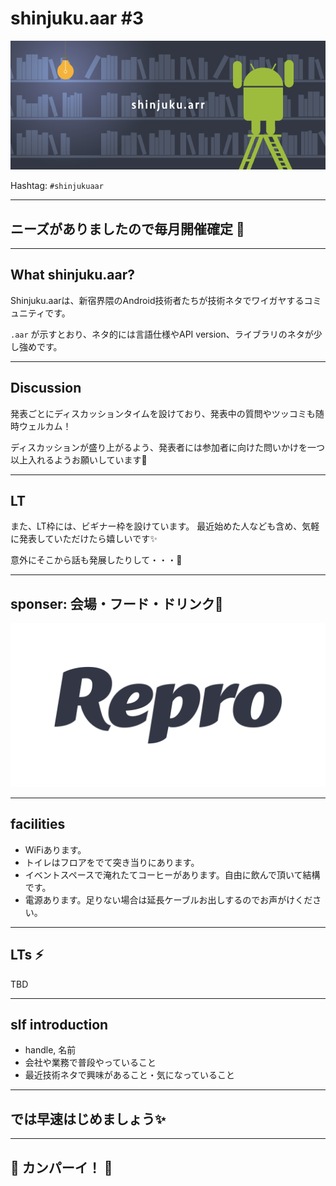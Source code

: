# shinjuku.aar #3

![](/assets/shinjukuaar.png)

Hashtag: `#shinjukuaar`

---

## ニーズがありましたので毎月開催確定 🎉

---

## What shinjuku.aar?

Shinjuku.aarは、新宿界隈のAndroid技術者たちが技術ネタでワイガヤするコミュニティです。

`.aar` が示すとおり、ネタ的には言語仕様やAPI version、ライブラリのネタが少し強めです。

---

## Discussion

発表ごとにディスカッションタイムを設けており、発表中の質問やツッコミも随時ウェルカム！

ディスカッションが盛り上がるよう、発表者には参加者に向けた問いかけを一つ以上入れるようお願いしています🙏

---

## LT

また、LT枠には、ビギナー枠を設けています。
最近始めた人なども含め、気軽に発表していただけたら嬉しいです✨

意外にそこから話も発展したりして・・・👀

---

## sponser: 会場・フード・ドリンク👏

![](/assets/sponsers/repro-logo-colored.png)

---

## facilities

- WiFiあります。
- トイレはフロアをでて突き当りにあります。
- イベントスペースで淹れたてコーヒーがあります。自由に飲んで頂いて結構です。
- 電源あります。足りない場合は延長ケーブルお出しするのでお声がけください。

---

## LTs ⚡

TBD

---

## slf introduction

- handle, 名前
- 会社や業務で普段やっていること
- 最近技術ネタで興味があること・気になっていること

---

## では早速はじめましょう✨

---

## 🍻 カンパーイ！ 🍕

